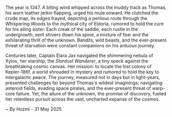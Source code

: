 
The year is 1347.  A biting wind whipped across the muddy track as Thomas, his worn leather jerkin flapping, urged his mule onward.  He clutched the crude map, its edges frayed, depicting a perilous route through the Whispering Woods to the mythical city of Eldoria, rumored to hold the cure for his ailing sister.  Each creak of the saddle, each rustle in the undergrowth, sent shivers down his spine, a mixture of fear and the exhilarating thrill of the unknown.  Bandits, wild beasts, and the ever-present threat of starvation were constant companions on his arduous journey.

Centuries later, Captain Elara Jax navigated the shimmering nebula of Xylos, her starship, the *Stardust Wanderer*, a tiny speck against the breathtaking cosmic canvas.  Her mission: to locate the lost colony of Kepler-186f, a world shrouded in mystery and rumored to hold the key to intergalactic peace.  The journey, measured not in days but in light-years, presented challenges far beyond Thomas's wildest imaginings; navigating asteroid fields, evading space pirates, and the ever-present threat of warp-core failure. Yet, the allure of the unknown, the promise of discovery, fueled her relentless pursuit across the vast, uncharted expanse of the cosmos.

~ By Hozmi - 31 May 2025
